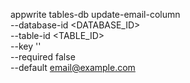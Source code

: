 appwrite tables-db update-email-column \
    --database-id <DATABASE_ID> \
    --table-id <TABLE_ID> \
    --key '' \
    --required false \
    --default email@example.com
